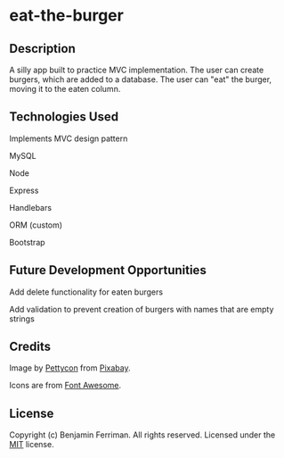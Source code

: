 # eat-the-burger

## Description

A silly app built to practice MVC implementation.  The user can create burgers, which are added to a database.  The user can "eat" the burger, moving it to the eaten column.

## Technologies Used

Implements MVC design pattern

MySQL

Node

Express

Handlebars

ORM (custom)

Bootstrap

## Future Development Opportunities

Add delete functionality for eaten burgers

Add validation to prevent creation of burgers with names that are empty strings

## Credits

Image by [Pettycon](https://pixabay.com/users/Pettycon-3307648/?utm_source=link-attribution&amp;utm_medium=referral&amp;utm_campaign=image&amp;utm_content=1674881) from [Pixabay](https://pixabay.com/?utm_source=link-attribution&amp;utm_medium=referral&amp;utm_campaign=image&amp;utm_content=1674881).

Icons are from [Font Awesome](https://fontawesome.com/).

## License

Copyright (c) Benjamin Ferriman. All rights reserved.
Licensed under the [MIT](https://github.com/bferriman/portfolio/blob/master/LICENSE.txt) license.